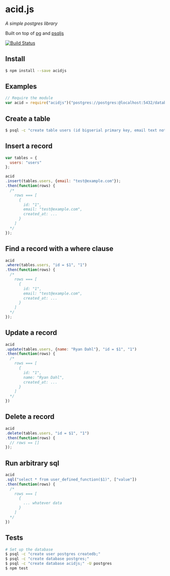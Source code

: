 # acid.js
_A simple postgres library_

Built on top of [pg](https://github.com/brianc/node-postgres) and [psqljs](https://github.com/swlkr/psqljs)

[![Build Status](https://travis-ci.org/swlkr/acid.svg?branch=master)](https://travis-ci.org/swlkr/acid)

## Install

```bash
$ npm install --save acidjs
```

## Examples

```js
// Require the module
var acid = require("acidjs")("postgres://postgres:@localhost:5432/database");
```
## Create a table
```bash
$ psql -c "create table users (id bigserial primary key, email text not null, created_at timestamp without time zone default (now() at time zone "utc"));"
```

## Insert a record
```js
var tables = {
  users: "users"
};

acid
.insert(tables.users, {email: "test@example.com"});
.then(function(rows) {
  /*
    rows === [
      {
        id: "1",
        email: "test@example.com",
        created_at: ...
      }
    ]
  */
});
```

## Find a record with a where clause
```js
acid
.where(tables.users, "id = $1", "1")
.then(function(rows) {
  /*
    rows === [
      {
        id: "1",
        email: "test@example.com",
        created_at: ...
      }
    ]
  */
});
```
## Update a record
```js
acid
.update(tables.users, {name: "Ryan Dahl"}, "id = $1", "1")
.then(function(rows) {
  /*
    rows === [
      {
        id: "1",
        name: "Ryan Dahl",
        created_at: ...
      }
    ]
  */
})
```

## Delete a record
```js
acid
.delete(tables.users, "id = $1", "1")
.then(function(rows) {
  // rows == []
});
```

## Run arbitrary sql
```js
acid
.sql("select * from user_defined_function($1)", ["value"])
.then(function(rows) {
  /*
    rows === [
      {
        ... whatever data
      }
    ]
  */
})
```

## Tests

```bash
# Set up the database
$ psql -c "create user postgres createdb;"
$ psql -c "create database postgres;"
$ psql -c "create database acidjs;" -U postgres
$ npm test
```
